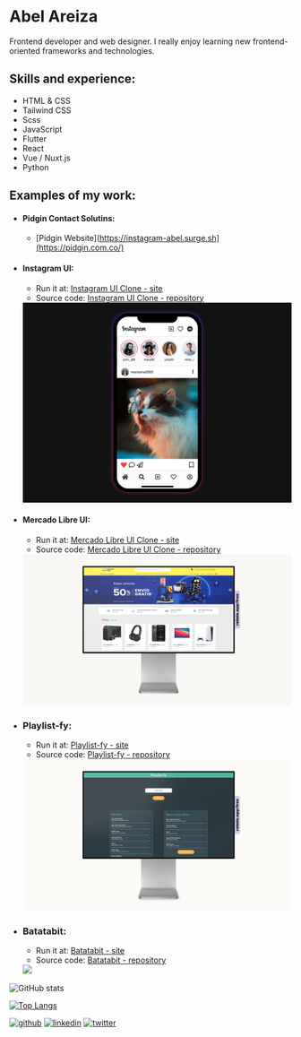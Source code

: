 # Abel Areiza

Frontend developer and web designer.
I really enjoy learning new frontend-oriented frameworks and technologies.

## Skills and experience:
* HTML & CSS
* Tailwind CSS
* Scss
* JavaScript
* Flutter
* React
* Vue / Nuxt.js
* Python

## Examples of my work:
 - #### Pidgin Contact Solutins:
	- [Pidgin Website](https://instagram-abel.surge.sh](https://pidgin.com.co/)

 - #### Instagram UI:
	- Run it at: [Instagram UI Clone - site](https://instagram-abel.surge.sh)
	- Source code: [Instagram UI Clone - repository](https://github.com/abelareiza/instagram-ui-clone)
	<img src="https://raw.githubusercontent.com/abelareiza/instagram-ui-clone/main/custom/assets/preview/instagram-preview.png">
 
 - #### Mercado Libre UI:
	- Run it at: [Mercado Libre UI Clone - site](https://abelareiza.github.io/mercado-libre-ui-clone/)
	- Source code: [Mercado Libre UI Clone - repository](https://github.com/abelareiza/mercado-libre-ui-clone)
	<img src="https://github.com/abelareiza/mercado-libre-ui-clone/blob/master/custom/assets/mockup/desktop-mockup.png?raw=true">

- ### Playlist-fy:
	- Run it at: [Playlist-fy - site](https://playlist-fy.surge.sh)
	- Source code: [Playlist-fy - repository](https://github.com/abelareiza/playlist-fy)
	<img src="https://github.com/abelareiza/playlist-fy/blob/master/desktop-playlist-fy.png?raw=true">

- ### Batatabit:
	- Run it at: [Batatabit - site](https://abelareiza.github.io/batatabit/)
	- Source code: [Batatabit - repository](https://github.com/abelareiza/batatabit)
	<img src="https://github.com/abelareiza/batatabit/blob/master/batatabit_mockup.jpg?raw=true">

![GitHub stats](https://github-readme-stats.vercel.app/api?username=abelareiza&show_icons=true)

[![Top Langs](https://github-readme-stats.vercel.app/api/top-langs/?username=abelareiza)](https://github.com/anuraghazra/github-readme-stats)

[<img src='https://img.icons8.com/color/48/000000/github--v1.png' alt='github' height='40'>](https://github.com/abelareiza)
[<img src='https://img.icons8.com/color/48/000000/linkedin.png' alt='linkedin' height='40'>](https://www.linkedin.com/in/abelareiza)
[<img src='https://img.icons8.com/color/48/000000/twitter--v1.png' alt='twitter' height='40'>](https://twitter.com/Enjuavel)

